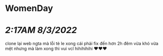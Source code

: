 # WomenDay
# *2:17AM 8/3/2022*
clone lại web ngta mà lỗi tè le xong cái phải fix đến hơn 2h đêm vừa khó vừa mệt nhưng mà làm xong thì vui vcl hihihihihi ♥♥♥
